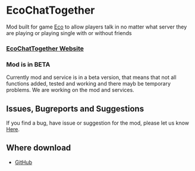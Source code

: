 # EcoChatTogether
Mod built for game [Eco](https://play.eco/ "Eco Website") to allow players talk in no matter what server they are playing or playing single with or without friends

### [EcoChatTogether Website](https://ect.play-eco.ru/ "EcoChatTogether Website")

### Mod is in BETA
Currently mod and service is in a beta version, that means that not all functions added, tested and working and there mayb be temporary problems.
We are working on the mod and services.

## Issues, Bugreports and Suggestions
If you find a bug, have issue or suggestion for the mod, please let us know [Here](https://github.com/Eco-Russian-Community/EcoChatTogether-Public/issues "GitHub").

## Where download
* [GitHub](https://github.com/Eco-Russian-Community/EcoChatTogether-Public/releases "GitHub")
